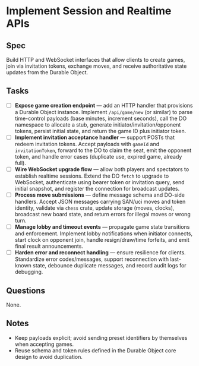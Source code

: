 # Implement Session and Realtime APIs

## Spec

Build HTTP and WebSocket interfaces that allow clients to create games, join via invitation tokens, exchange moves, and receive authoritative state updates from the Durable Object.

## Tasks

- [ ] **Expose game creation endpoint** — add an HTTP handler that provisions a Durable Object instance.
      Implement `/api/game/new` (or similar) to parse time-control payloads (base minutes, increment seconds), call the DO namespace to allocate a stub, generate initiator/invitation/opponent tokens, persist initial state, and return the game ID plus initiator token.
- [ ] **Implement invitation acceptance handler** — support POSTs that redeem invitation tokens.
      Accept payloads with `gameId` and `invitationToken`, forward to the DO to claim the seat, emit the opponent token, and handle error cases (duplicate use, expired game, already full).
- [ ] **Wire WebSocket upgrade flow** — allow both players and spectators to establish realtime sessions.
      Extend the DO `fetch` to upgrade to WebSocket, authenticate using bearer token or invitation query, send initial snapshot, and register the connection for broadcast updates.
- [ ] **Process move submissions** — define message schema and DO-side handlers.
      Accept JSON messages carrying SAN/uci moves and token identity, validate via `chess` crate, update storage (moves, clocks), broadcast new board state, and return errors for illegal moves or wrong turn.
- [ ] **Manage lobby and timeout events** — propagate game state transitions and enforcement.
      Implement lobby notifications when initiator connects, start clock on opponent join, handle resign/draw/time forfeits, and emit final result announcements.
- [ ] **Harden error and reconnect handling** — ensure resilience for clients.
      Standardize error codes/messages, support reconnection with last-known state, debounce duplicate messages, and record audit logs for debugging.

## Questions

None.

## Notes

- Keep payloads explicit; avoid sending preset identifiers by themselves when accepting games.
- Reuse schema and token rules defined in the Durable Object core design to avoid duplication.
